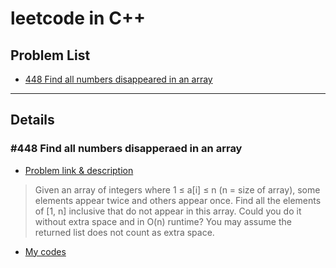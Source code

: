 # leetcode in C++

## Problem List


* [448 Find all numbers disappeared in an array](#448-find-all-numbers-disapperaed-in-an-array)



---

## Details


### #448 Find all numbers disapperaed in an array
- [Problem link & description](https://leetcode.com/problems/find-all-numbers-disappeared-in-an-array/description/)
> Given an array of integers where 1 ≤ a\[i\] ≤ n (n = size of array), some elements appear twice and others appear once.
Find all the elements of \[1, n\] inclusive that do not appear in this array.
Could you do it without extra space and in O(n) runtime? You may assume the returned list does not count as extra space.

- [My codes](/cppSources/#448.cpp)

